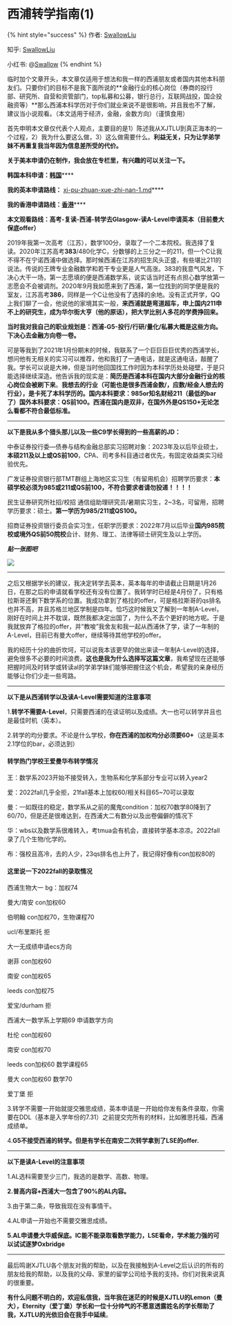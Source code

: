 # 西浦转学指南(1)

{% hint style="success" %}
作者: [SwallowLiu](https://www.zhihu.com/people/swallowliu)

知乎: [SwallowLiu](https://www.zhihu.com/people/swallowliu)

小红书: @[Swallow](https://www.xiaohongshu.com/user/profile/5fa5fa26000000000100ac4f?xhsshare=WeixinSession\&appuid=5fa5fa26000000000100ac4f\&apptime=1654735504)
{% endhint %}

临时加个文章开头，本文章仅适用于想法和我一样的西浦朋友或者国内其他本科朋友们。只要你们的目标不是我下面所说的**金融行业的核心岗位（券商的投行部、研究所、自营和资管部门，top私募和公募，银行总行，互联网战投，国企投融资等）**那么西浦本科学历对于你们就业来说不是很影响，并且我也不了解，建议当小说观看。（本文适用于经济，金融，金数方向）（谨慎食用）

首先申明本文章仅代表个人观点，主要目的是1）陈述我从XJTLU到真正海本的一个过程，2）我为什么要这么做，3）这么做需要什么。**利益无关，只为让学弟学妹不再重复我当年因为信息差所受的代价。**

**关于美本申请仍在制作，我会放在专栏里，有兴趣的可以关注一下。**

**韩国本科申请：**[**韩国**](https://www.zhihu.com/question/438793302/answer/2141899203)****

**我的英本申请路线：** [xi-pu-zhuan-xue-zhi-nan-1.md](xi-pu-zhuan-xue-zhi-nan-1.md "mention")****

**我的香港申请路线：**[**香港**](https://www.zhihu.com/question/425448220/answer/1907253022)****

**本文观看路线：高考-复读-西浦-转学去Glasgow-读A-Level申请英本（目前曼大保底offer）**

2019年我第一次高考（江苏），数学100分，录取了一个二本院校。我选择了复读。2020年江苏高考**383**/480化学C，分数够的上三分之一的211，但一个C让我不得不在宁诺西浦中做选择。那时候西浦在江苏的招生风头正盛，有些堪比211的说法。传说的王牌专业金融数学和若干专业更是人气高涨。383的我意气风发，下决心大干一场，第一志愿填的便是西浦数学系，说实话当时还有点担心数学放第一志愿会不会被调剂。2020年9月我如愿来到了西浦，第一位找到的同学便是我的室友，江苏高考**386**，同样是一个C让他没有了选择的余地。没有正式开学，QQ上我们聊了一会，他说他的家境其实一般，**来西浦就是弯道超车，申上国内211申不上的研究生，成为华尔街大亨（他的原话），把大学比别人多花的学费挣回来。**

**当时我对我自己的职业规划是：西浦-G5-投行/行研/量化/私募大概是这些方向。下决心去金融方向卷一卷。**

可是等我到了2021年1月份期末的时候，我联系了一个巨巨巨巨优秀的西浦学长，想问他有无相关的实习可以推荐，他和我打了一通电话，就是这通电话，敲醒了我。学长可以说是大神，但是当时他回国找工作时因为本科学历处处碰壁，于是只能选择继续深造。他告诉我的现实是：**简历是西浦本科在国内大部分金融行业的核心岗位会被刷下来**。**我想去的行业（可能也是很多西浦金数/，应数/经金人想去的行业），是卡死了本科学历的。国内本科要求：985or知名财经211（最低的bar了）国外本科要求：QS前100。西浦在国内是双非，在国外外是QS150+无论怎么看都不符合最低标准。**

***

**以下是我从多个猎头那儿以及一些C9学长得到的一些高薪的JD：**

中泰证券投行委—债券与结构金融总部实习招聘对象：2023年及以后毕业硕士，**本硕211及以上或QS前100**，CPA、司考多科目通过者优先，有固定收益类实习经验优先。

广发证券投资银行部TMT群组上海地区实习生（有留用机会）招聘学历要求：**本硕学校必须为985或211或QS前100，不符合要求者请勿投递！！！！**

民生证券研究所社招/校招 通信组助理研究员/暑期实习生，2\~3名，可留用，招聘学历要求：硕士。**第一学历为985/211或QS100。**

招商证券投资银行委员会实习生，任职学历要求：2022年7月以后毕业**国内985院校或境外QS前50院校**会计、财务、理工、法律等硕士研究生及以上学历。

_**贴一张图吧**_

![](https://pic4.zhimg.com/v2-2c82ffd3babfc56414254a10ac38b3bb\_b.jpg)

***

之后又根据学长的建议，我决定转学去英本，英本每年的申请截止日期是1月26日，在那之后的申请就看学校还有没有位置了。我转学时已经是4月份了，只有格拉斯哥还剩下数学系的位置。我成功拿到了格拉的offer，可是格拉斯哥的qs排名也并不高，并且苏格兰地区学制是四年。恰巧这时候我又了解到一年制A-Level，刚好在时间上并不耽误，既然我都决定出国了，为什么不去个更好的地方呢。于是我就放弃了格拉的offer，并“教唆”我舍友和我一起从西浦休了学，读了一年制的A-Level，目前已有曼大offer，继续等待其他学校的offer。

我的经历十分的曲折坎坷，可以说我本该更早的做出来读一年制A-Level的选择，避免很多不必要的时间浪费。**这也是我为什么选择写这篇文章**，我希望现在还能够把握时间及时转学或转读al的学弟学妹们能够把握住这个机会，希望我的亲身经历能够让你们少走一些弯路。

***

**以下是从西浦转学以及读A-Level需要知道的注意事项**

1.**转学不需要A-Level**，只需要西浦的在读证明以及成绩。大一也可以转学并且也是最佳时机（英本）。

2.转学的均分要求。不论是什么学校，**你在西浦的加权均分必须要60+**（这是英本2.1学位的bar，必须达到）

#### 转学热门学校王爱曼华布转学情况

王：数学系2023开始不接受转入，生物系和化学系部分专业可以转入year2

爱：2022fall几乎全拒，21fall基本上加权60/相关科目65\~70可以录取

曼：一如既往的稳定，数学系从之前的魔鬼condition：加权70数学80降到了60/70，但是还是很难达到，在西浦大二有数分以及出卷偏僻的情况下

华：wbs以及数学系很难转入，考tmua会有机会，直接转学基本凉凉。2022fall录了几个生物/化学的。

布：强校且高冷，去的人少，23qs排名也上升了，我记得好像有con加权80的

#### 这里说一下2022fall的录取情况

西浦生物大一 bg：加权74

曼大/南安 con加权60

伯明翰 con加权70，生物课程70

ucl/布里斯托 拒

大一无成绩申请ecs方向

谢菲 con加权60

南安 con加权65

leeds con加权75

爱宝/durham 拒

西浦大一数学系上学期69 申请数学方向

杜伦 con加权60

南安 con加权70

leeds con加权60 数学课程65

曼大 con加权60 数学70

爱丁堡 拒

3.转学不需要一开始就提交雅思成绩，英本申请是一开始给你发有条件录取，你需要在DDL（基本是入学年份的7.31）之前提交完所有的材料，比如雅思托福，西浦成绩单。

4.**G5不接受西浦的转学。但是有学长在南安二次转学拿到了LSE的offer.**

***

**以下是读A-Level的注意事项**

1.AL选科需要至少三门，我选的是数学、高数、物理。

**2.普高内容+西浦大一包含了90%的AL内容。**

3.由于第二条，导致我现在没有事情干。

4.AL申请一开始也不需要交雅思成绩。

**5.AL申请曼大华威保底。IC能不能录取看数学能力，LSE看命，学术能力强的可以试试逐梦Oxbridge**

***

最后鸣谢XJTLU各个朋友对我的帮助，以及在我接触到A-Level之后认识的所有的朋友给我的帮助，以及我的父母、家里的留学公司给予我的支持。你们对我来说真的很重要。

**有什么问题不明白的，欢迎私信我，当年我在迷茫的时候是XJTLU的Lemon（曼大），Eternity（爱丁堡）​学长和一位十分帅气的不愿意透露姓名的学长帮助了我，XJTLU的光依旧会在我手中延续**。
